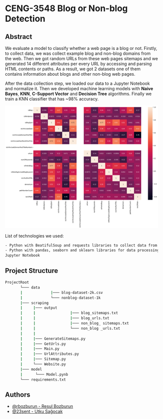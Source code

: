 
# CENG-3548 Blog or Non-blog Detection


## Abstract
We evaluate a model to classify whether a web page is a blog or not.
Firstly, to collect data, we was collect example blog and non-blog domains from the web. Then we got random URLs from these web pages sitemaps and we generated 14 different attributes per every URL by accessing and parsing HTML contents or paths.
As a result, we got 2 datasets one of them contains information about blogs and other non-blog web pages.

After the data collection step, we loaded our data to a Jupyter Notebook and normalize it. Then we developed machine learning models with **Naive Bayes**, **KNN**, **C-Support Vector** and **Decision Tree** algorithms. 
	Finally we train a KNN classifier that has ~98% accuracy.
	
![Logo](shuffle.png)


	
List of technologies we used:
```bash
- Python with BeatifulSoup and requests libraries to collect data from web pages.
- Python with pandas, seaborn and sklearn libraries for data processing, visualization and model evaluation.
Jupyter Notebook 
```


## Project Structure
```bash
ProjectRoot
       └─── data
       |             |─── blog-dataset-2k.csv
       |             └─── nonblog-dataset-1k
       |─── scraping
       |	 |─── output
       |	 |                |─── blog_sitemaps.txt
       |	 |                |─── blog_urls.txt
       |	 |                |─── non_blog_ sitemaps.txt
       |	 |                └─── non_blog _urls.txt
       |	 |
       |	 |─── GenerateSitemaps.py
       |	 |─── GetUrls.py
       |	 |─── Main.py
       |	 |─── UrlAttributes.py
       |	 |─── Sitemap.py
       |	 └─── Website.py
       |─── model
       | 	  └─── Model.pynb
       └─── requirements.txt

```



## Authors

- [@rbozburun - Resul Bozburun](https://github.com/rbozburun)
- [@23sent - Utku Sağocak](https://github.com/23sent)



